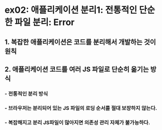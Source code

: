 # ex02: 애플리케이션 분리1: 전통적인 단순한 파일 분리: Error

## 1. 복잡한 애플리케이션은 코드를 분리해서 개발하는 것이 원칙
## 2. 애플리케이션 코드를 여러 JS 파일로 단순히 옮기는 방식
### - 전통적인 분리 방식
### - 브라우저는 분리되어 있는 JS 파일의 로딩 순서를 절대 보장하지 않는다.
### - 복잡해지고 분리 JS파일이 많아지면 의존성 관리 자체가 불가능하다.